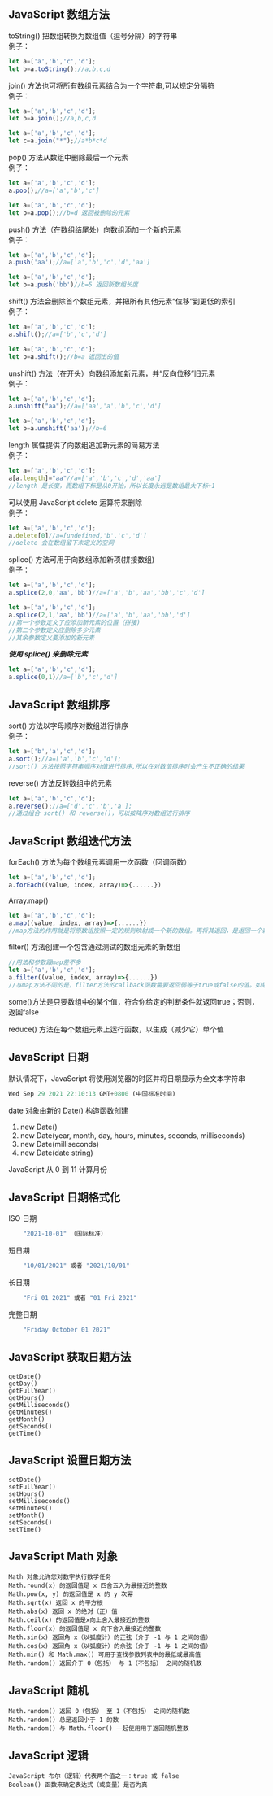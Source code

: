 JavaScript 数组方法  
---

toString() 把数组转换为数组值（逗号分隔）的字符串   
例子：  
```js
let a=['a','b','c','d'];
let b=a.toString();//a,b,c,d
```
    
join() 方法也可将所有数组元素结合为一个字符串,可以规定分隔符  
例子：  
```js
let a=['a','b','c','d'];
let b=a.join();//a,b,c,d
```
```js
let a=['a','b','c','d'];
let c=a.join("*");//a*b*c*d
```
    
pop() 方法从数组中删除最后一个元素   
例子：  
```js
let a=['a','b','c','d'];
a.pop();//a=['a','b','c']
```
```js
let a=['a','b','c','d'];
let b=a.pop();//b=d 返回被删除的元素
```

push() 方法（在数组结尾处）向数组添加一个新的元素  
例子：  
```js
let a=['a','b','c','d'];
a.push('aa');//a=['a','b','c','d','aa']
```
```js
let a=['a','b','c','d'];
let b=a.push('bb')//b=5 返回新数组长度
```

shift() 方法会删除首个数组元素，并把所有其他元素“位移”到更低的索引   
例子：  
```js
let a=['a','b','c','d'];
a.shift();//a=['b','c','d']
```
```js
let a=['a','b','c','d'];
let b=a.shift();//b=a 返回出的值
```

unshift() 方法（在开头）向数组添加新元素，并“反向位移”旧元素  
例子：  
```js
let a=['a','b','c','d'];
a.unshift("aa");//a=['aa','a','b','c','d']
```
```js
let a=['a','b','c','d'];
let b=a.unshift('aa');//b=6
```

length 属性提供了向数组追加新元素的简易方法  
例子：  
```js
let a=['a','b','c','d'];
a[a.length]="aa"//a=['a','b','c','d','aa']
//length 是长度，而数组下标是从0开始，所以长度永远是数组最大下标+1
```

可以使用 JavaScript delete 运算符来删除  
例子：  
```js
let a=['a','b','c','d'];
a.delete[0]//a=[undefined,'b','c','d']
//delete 会在数组留下未定义的空洞
```

splice() 方法可用于向数组添加新项(拼接数组)  
例子：  
```js
let a=['a','b','c','d'];
a.splice(2,0,'aa','bb')//a=['a','b','aa','bb','c','d']
```
```js
let a=['a','b','c','d'];
a.splice(2,1,'aa','bb')//a=['a','b','aa','bb','d']
//第一个参数定义了应添加新元素的位置（拼接)
//第二个参数定义应删除多少元素
//其余参数定义要添加的新元素
```
***使用 splice() 来删除元素***
```js
let a=['a','b','c','d'];
a.splice(0,1)//a=['b','c','d']
```

JavaScript 数组排序   
---

sort() 方法以字母顺序对数组进行排序  
例子：  
```js
let a=['b','a','c','d'];
a.sort();//a=['a','b','c','d'];
//sort() 方法按照字符串顺序对值进行排序,所以在对数值排序时会产生不正确的结果
```

reverse() 方法反转数组中的元素  
```js
let a=['a','b','c','d'];
a.reverse();//a=['d','c','b','a'];
//通过组合 sort() 和 reverse()，可以按降序对数组进行排序
```

JavaScript 数组迭代方法   
---

forEach() 方法为每个数组元素调用一次函数（回调函数）    
```js
let a=['a','b','c','d'];
a.forEach((value, index, array)=>{......})
```   

Array.map()  
```js
let a=['a','b','c','d'];
a.map((value, index, array)=>{......})
//map方法的作用就是将原数组按照一定的规则映射成一个新的数组。再将其返回，是返回一个新的数组，而不是将原数组直接改变
```

filter() 方法创建一个包含通过测试的数组元素的新数组  
```js
//用法和参数跟map差不多
let a=['a','b','c','d'];
a.filter((value, index, array)=>{......})
//与map方法不同的是，filter方法的callback函数需要返回弱等于true或false的值。如果为true，则通过，否则，不通过
```

some()方法是只要数组中的某个值，符合你给定的判断条件就返回true；否则，返回false  

reduce() 方法在每个数组元素上运行函数，以生成（减少它）单个值  

JavaScript 日期   
---

默认情况下，JavaScript 将使用浏览器的时区并将日期显示为全文本字符串   
```js
Wed Sep 29 2021 22:10:13 GMT+0800 (中国标准时间)
```

date 对象由新的 Date() 构造函数创建  
1. new Date()  
2. new Date(year, month, day, hours, minutes, seconds, milliseconds)  
3. new Date(milliseconds)  
4. new Date(date string)  

JavaScript 从 0 到 11 计算月份  

JavaScript 日期格式化   
---

ISO 日期  
```js
	"2021-10-01" （国际标准）
```

短日期  
```js
	"10/01/2021" 或者 "2021/10/01"
```

长日期  
```js
    "Fri 01 2021" 或者 "01 Fri 2021"
```

完整日期  
```js
	"Friday October 01 2021"
```

JavaScript 获取日期方法   
---

    getDate()  
    getDay()  
    getFullYear()
    getHours()  
    getMilliseconds()  
    getMinutes()
    getMonth()
    getSeconds()  
    getTime()  

JavaScript 设置日期方法   
---

    setDate()  
    setFullYear()  
    setHours()  
    setMilliseconds()  
    setMinutes()  
    setMonth()  
    setSeconds()  
    setTime()  

JavaScript Math 对象   
---

    Math 对象允许您对数字执行数学任务  
    Math.round(x) 的返回值是 x 四舍五入为最接近的整数  
    Math.pow(x, y) 的返回值是 x 的 y 次幂  
    Math.sqrt(x) 返回 x 的平方根  
    Math.abs(x) 返回 x 的绝对（正）值  
    Math.ceil(x) 的返回值是x向上舍入最接近的整数  
    Math.floor(x) 的返回值是 x 向下舍入最接近的整数  
    Math.sin(x) 返回角 x（以弧度计）的正弦（介于 -1 与 1 之间的值）  
    Math.cos(x) 返回角 x（以弧度计）的余弦（介于 -1 与 1 之间的值）  
    Math.min() 和 Math.max() 可用于查找参数列表中的最低或最高值  
    Math.random() 返回介于 0（包括） 与 1（不包括） 之间的随机数  

JavaScript 随机   
---

    Math.random() 返回 0（包括） 至 1（不包括） 之间的随机数  
    Math.random() 总是返回小于 1 的数  
    Math.random() 与 Math.floor() 一起使用用于返回随机整数  

JavaScript 逻辑   
---
    JavaScript 布尔（逻辑）代表两个值之一：true 或 false   
    Boolean() 函数来确定表达式（或变量）是否为真  
    